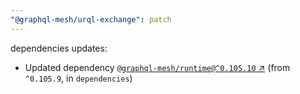 ```yaml
---
"@graphql-mesh/urql-exchange": patch
---
```

dependencies updates:
  - Updated dependency [`@graphql-mesh/runtime@^0.105.10` ↗︎](https://www.npmjs.com/package/@graphql-mesh/runtime/v/0.105.10) (from `^0.105.9`, in `dependencies`)
